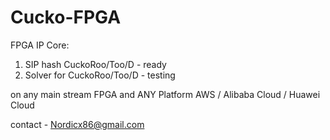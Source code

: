 # Cucko-FPGA
FPGA IP Core:
1. SIP hash CuckoRoo/Too/D - ready
2. Solver for CuckoRoo/Too/D - testing

on any main stream FPGA and ANY Platform AWS / Alibaba Cloud / Huawei Cloud

contact - Nordicx86@gmail.com
